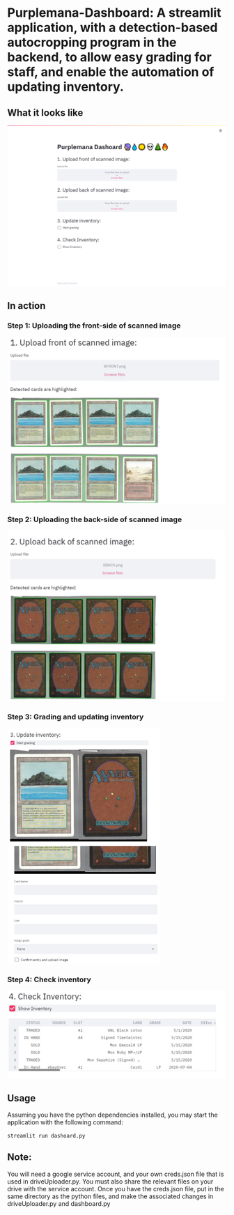 # Purplemana-Dashboard: A streamlit application, with a detection-based autocropping program in the backend, to allow easy grading for staff, and enable the automation of updating inventory.

## What it looks like
<img src="/imgs/screencapture.png" width=600>

## In action

### Step 1: Uploading the front-side of scanned image
<img src="/imgs/Step1.JPG" width=500>


### Step 2: Uploading the back-side of scanned image
<img src="/imgs/Step2.JPG" width=500>


### Step 3: Grading and updating inventory
<img src="/imgs/Step3_1.JPG" width=350><img src="/imgs/step3_2.JPG" width=350>  


### Step 4: Check inventory
<img src="/imgs/Step4.JPG" width=500>

## Usage
Assuming you have the python dependencies installed, you may start the application with the following command:
```
streamlit run dashoard.py
```

## Note:
You will need a google service account, and your own creds.json file that is used in driveUploader.py. You must also share the relevant files on your drive with the service account. Once you have the creds.json file, put in the same directory as the python files, and make the associated changes in driveUploader.py and dashboard.py
